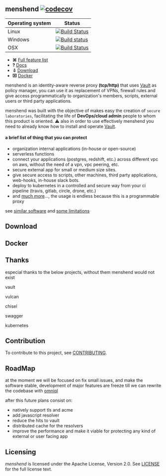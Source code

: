 ## menshend [![codecov](https://codecov.io/gh/nebtex/menshend/branch/master/graph/badge.svg)](https://codecov.io/gh/nebtex/menshend)

|  Operating system | Status |
| --- | --- |
| Linux | [![Build Status](https://travis-ci.org/nebtex/menshend.svg?branch=master)](https://travis-ci.org/nebtex/menshend)|
| Windows | [![Build status](https://ci.appveyor.com/api/projects/status/q8fewu4op9cyxgd5/branch/master?svg=true)](https://ci.appveyor.com/project/criloz/menshend/branch/master)|
| OSX | [![Build Status](https://travis-ci.org/nebtex/menshend.svg?branch=master)](https://travis-ci.org/nebtex/menshend)|

* **⌘** [Full feature list](#download)
* **?** [Docs](#download)
* **⇩** [Download](#download)
* **⌧** [Docker](#docker) 


menshend is an identity-aware reverse proxy **(tcp/http)** that uses [Vault](https://github.com/hashicorp/vault) as policy manager, you can use it as replacement of VPNs, firewall rules and give access programmatically to organization's members, scripts, external users or third party applications.

menshend was built with the objective of makes easy the creation of `secure laboratories`, facilitating the life of **DevOps/cloud admin** people to whom this product is oriented. :warning: also in order to use effectively menshend you need to already know how to install and operate [Vault](https://github.com/hashicorp/vault).

#### a brief list of thing that you can protect

 * organization internal applications (in-house or open-source)   
 * serverless functions 
 * connect your applications (postgres, redshift, etc.) across different vpc on aws, without the need of a vpn, vpc peering, etc. 
 * secure external app for small or medium size sites.
 * give secure access to scripts, other machines, third party applications, web-hooks, in-house slack bots.
 * deploy to kubernetes in a controlled and secure way from your ci pipeline (travis, gitlab, circle, drone, etc.)
 * and [much more](#sdsd)..., the usage is endless because this is a programmable proxy

see [similar software](#sds)  and [some limitations](#wadas)

## Download


## Docker


## Thanks 

especial thanks to the below projects, without them menshend would not exist

vault

vulcan

chisel

swagger

kubernetes

## Contribution

To contribute to this project, see [CONTRIBUTING](CONTRIBUTING).

## RoadMap

at the moment we will be focused on fix small issues, and make the software stable, development of major features  are freeze till we can rewrite the codebase with [omniql](https://github.com/omniql/omniql)

after this future plans consist on:

* natively support tls and acme 
* add javascript resolver
* reduce the hits to vault
* distributed cache for the resolvers
* improve the performance and make it viable for protecting any kind of external or user facing app

## Licensing

*menshend* is licensed under the Apache License, Version 2.0. See [LICENSE](LICENSE) for the full license text.

